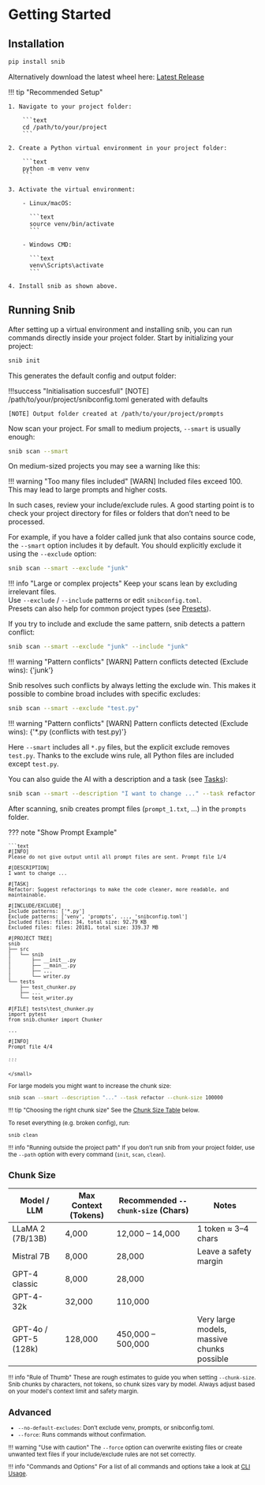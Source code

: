 # Getting Started

## Installation 

```bash
pip install snib
```

Alternatively download the latest wheel here: [Latest Release](https://github.com/patmllr/snib/releases/latest)

!!! tip "Recommended Setup"

    1. Navigate to your project folder:

        ```text
        cd /path/to/your/project
        ```

    2. Create a Python virtual environment in your project folder:

        ```text
        python -m venv venv
        ```

    3. Activate the virtual environment:

        - Linux/macOS:

          ```text
          source venv/bin/activate
          ```

        - Windows CMD:

          ```text
          venv\Scripts\activate
          ```

    4. Install snib as shown above.

## Running Snib 

After setting up a virtual environment and installing snib, you can run commands directly inside your project folder. Start by initializing your project:

```bash
snib init
```
This generates the default config and output folder:

!!!success "Initialisation succesfull"
    [NOTE] /path/to/your/project/snibconfig.toml generated with defaults

    [NOTE] Output folder created at /path/to/your/project/prompts

Now scan your project. For small to medium projects, `--smart` is usually enough:

```bash
snib scan --smart
```

On medium-sized projects you may see a warning like this:

!!! warning "Too many files included"
    [WARN] Included files exceed 100. This may lead to large prompts and higher costs.

In such cases, review your include/exclude rules.
A good starting point is to check your project directory for files or folders that don’t need to be processed.

For example, if you have a folder called junk that also contains source code, the `--smart` option includes it by default.
You should explicitly exclude it using the `--exclude` option:

```bash
snib scan --smart --exclude "junk"
```

!!! info "Large or complex projects"
    Keep your scans lean by excluding irrelevant files.  
    Use `--exclude` / `--include` patterns or edit `snibconfig.toml`.  
    Presets can also help for common project types (see [Presets](presets.md)).


If you try to include and exclude the same pattern, snib detects a pattern conflict:

```bash
snib scan --smart --exclude "junk" --include "junk"
```

!!! warning "Pattern conflicts"
    [WARN] Pattern conflicts detected (Exclude wins): {'junk'}

Snib resolves such conflicts by always letting the exclude win.
This makes it possible to combine broad includes with specific excludes:

```bash
snib scan --smart --exclude "test.py"
```

!!! warning "Pattern conflicts"
    [WARN] Pattern conflicts detected (Exclude wins): {'*.py (conflicts with test.py)'}

Here `--smart` includes all `*.py` files, but the explicit exclude removes `test.py`.
Thanks to the exclude wins rule, all Python files are included except `test.py`.

You can also guide the AI with a description and a task (see [Tasks](tasks.md)):

```bash
snib scan --smart --description "I want to change ..." --task refactor
```

After scanning, snib creates prompt files (`prompt_1.txt`, …) in the `prompts` folder.

??? note "Show Prompt Example"
    <small>

    ```text
    #[INFO]
    Please do not give output until all prompt files are sent. Prompt file 1/4

    #[DESCRIPTION]
    I want to change ...

    #[TASK]
    Refactor: Suggest refactorings to make the code cleaner, more readable, and maintainable.

    #[INCLUDE/EXCLUDE]
    Include patterns: ['*.py']
    Exclude patterns: ['venv', 'prompts', ..., 'snibconfig.toml']
    Included files: files: 34, total size: 92.79 KB
    Excluded files: files: 20181, total size: 339.37 MB

    #[PROJECT TREE]
    snib
    ├── src
    │   └── snib
    │       ├── __init__.py
    │       ├── __main__.py
    │       ├── ...
    │       └── writer.py
    └── tests
        ├── test_chunker.py
        ├── ...
        └── test_writer.py

    #[FILE] tests\test_chunker.py
    import pytest
    from snib.chunker import Chunker

    ...

    #[INFO]
    Prompt file 4/4

    ...
    ```

    </small>

For large models you might want to increase the chunk size:

```bash
snib scan --smart --description "..." --task refactor --chunk-size 100000
```

!!! tip "Choosing the right chunk size"
    See the [Chunk Size Table](#chunk-size) below.

To reset everything (e.g. broken config), run:

```bash
snib clean 
```

!!! info "Running outside the project path"
    If you don’t run snib from your project folder, use the `--path` option with every command (`init`, `scan`, `clean`).


## Chunk Size

| Model / LLM           | Max Context (Tokens) | Recommended `--chunk-size` (Chars) | Notes                                      |
| --------------------- | -------------------- | ---------------------------------- | ------------------------------------------ |
| LLaMA 2 (7B/13B)      | 4,000                | 12,000 – 14,000                    | 1 token ≈ 3–4 chars                        |
| Mistral 7B            | 8,000                | 28,000                             | Leave a safety margin                      |
| GPT-4 classic         | 8,000                | 28,000                             |                                            |
| GPT-4-32k             | 32,000               | 110,000                            |                                            |
| GPT-4o / GPT-5 (128k) | 128,000              | 450,000 – 500,000                  | Very large models, massive chunks possible |

!!! info "Rule of Thumb"
    These are rough estimates to guide you when setting `--chunk-size`. Snib chunks by characters, not tokens, so chunk sizes vary by model. Always adjust based on your model's context limit and safety margin.

## Advanced

- `--no-default-excludes`: Don’t exclude venv, prompts, or snibconfig.toml.
- `--force`: Runs commands without confirmation.

!!! warning "Use with caution"
    The `--force` option can overwrite existing files or create unwanted text files if your include/exclude rules are not set correctly.

!!! info "Commands and Options"
    For a list of all commands and options take a look at [CLI Usage](cli.md).